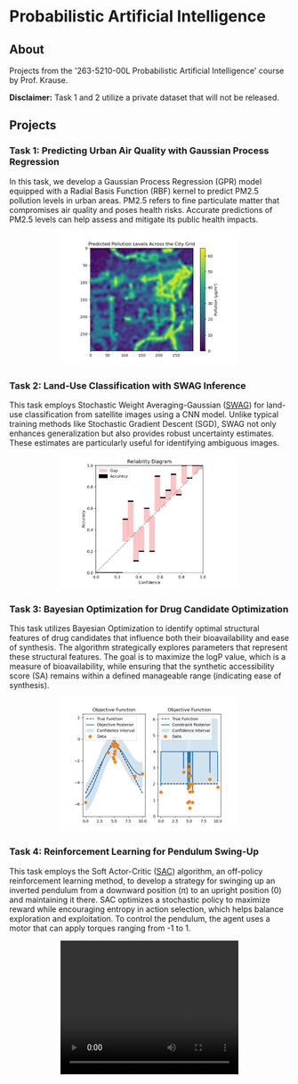 # Probabilistic Artificial Intelligence

## About

Projects from the '263-5210-00L  Probabilistic Artificial Intelligence' course by Prof. Krause.

**Disclaimer:** Task 1 and 2 utilize a private dataset that will not be released.

## Projects

### Task 1: Predicting Urban Air Quality with Gaussian Process Regression

In this task, we develop a Gaussian Process Regression (GPR) model equipped with a Radial Basis Function (RBF) kernel to predict PM2.5 pollution levels in urban areas. PM2.5 refers to fine particulate matter that compromises air quality and poses health risks. Accurate predictions of PM2.5 levels can help assess and mitigate its public health impacts.

<div align="center">
<img width="320" height="240" controls src="assets/task_1.png" title="Task 1 Predictions"></img>
</div>


### Task 2: Land-Use Classification with SWAG Inference

This task employs Stochastic Weight Averaging-Gaussian ([SWAG](https://doi.org/10.48550/arXiv.1902.02476)) for land-use classification from satellite images using a CNN model. Unlike typical training methods like Stochastic Gradient Descent (SGD), SWAG not only enhances generalization but also provides robust uncertainty estimates. These estimates are particularly useful for identifying ambiguous images.

<div align="center">
<img width="320" height="240" controls src="assets/reliability_diagram.png" title="Task 2 Reliability Diagram"></img>
</div>


### Task 3: Bayesian Optimization for Drug Candidate Optimization

This task utilizes Bayesian Optimization to identify optimal structural features of drug candidates that influence both their bioavailability and ease of synthesis. The algorithm strategically explores parameters that represent these structural features. The goal is to maximize the logP value, which is a measure of bioavailability, while ensuring that the synthetic accessibility score (SA) remains within a defined manageable range (indicating ease of synthesis).

<div align="center">
<img width="320" height="240" controls src="assets/obj_and_const_functions.png" title="Task 2 Reliability Diagram"></img>
</div>


### Task 4: Reinforcement Learning for Pendulum Swing-Up


This task employs the Soft Actor-Critic ([SAC](https://doi.org/10.48550/arXiv.1801.01290)) algorithm, an off-policy reinforcement learning method, to develop a strategy for swinging up an inverted pendulum from a downward position (π) to an upright position (0) and maintaining it there. SAC optimizes a stochastic policy to maximize reward while encouraging entropy in action selection, which helps balance exploration and exploitation. To control the pendulum, the agent uses a motor that can apply torques ranging from -1 to 1.

<div align="center">
<video width="320" height="240" controls src="assets/pendulum_episode.mp4" title="Task 4"></video>
</div>